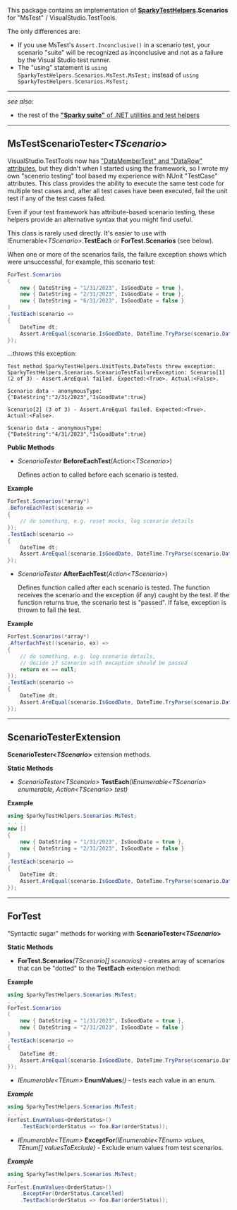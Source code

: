 This package contains an implementation of **[SparkyTestHelpers](https://www.nuget.org/packages/SparkyTestHelpers/).Scenarios** for "MsTest" / VisualStudio.TestTools.

The only differences are:
* If you use MsTest's `Assert.Inconclusive()` in a scenario test, your scenario "suite" will be recognized as inconclusive and not as a failure by the Visual Studio test runner.
* The "using" statement is `using SparkyTestHelpers.Scenarios.MsTest.MsTest;` instead of `using SparkyTestHelpers.Scenarios.MsTest;` 
---
_see also_:
* the rest of the [**"Sparky suite"** of .NET utilities and test helpers](https://www.nuget.org/profiles/BrianSchroer)
---
## MsTestScenarioTester<*TScenario*>
VisualStudio.TestTools now has ["DataMemberTest" and "DataRow" attributes](http://pmichaels.net/2016/07/23/using-mstest-datarow-as-a-substitute-for-nunit-testcase/),  but they didn't when I started using the framework, so I wrote my own "scenerio testing" tool based my experience with NUnit "TestCase" attributes. This class provides the ability to execute the same test code for multiple test cases and, after all test cases have been executed, fail the unit test if any of the test cases failed.

Even if your test framework has attribute-based scenario testing, these helpers provide an alternative syntax that you might find useful.

This class is rarely used directly. It's easier to use with IEnumerable<*TScenario*>.**TestEach** or **ForTest.Scenarios** (see below).

When one or more of the scenarios fails, the failure exception shows which were unsuccessful, for example, this scenario test:

```csharp
ForTest.Scenarios
(
    new { DateString = "1/31/2023", IsGoodDate = true },
    new { DateString = "2/31/2023", IsGoodDate = true },
    new { DateString = "6/31/2023", IsGoodDate = false }
)
.TestEach(scenario =>
{
    DateTime dt;
    Assert.AreEqual(scenario.IsGoodDate, DateTime.TryParse(scenario.DateString, out dt));
});
```

...throws this exception:

```
Test method SparkyTestHelpers.UnitTests.DateTests threw exception:
SparkyTestHelpers.Scenarios.ScenarioTestFailureException: Scenario[1] (2 of 3) - Assert.AreEqual failed. Expected:<True>. Actual:<False>.

Scenario data - anonymousType: {"DateString":"2/31/2023","IsGoodDate":true}

Scenario[2] (3 of 3) - Assert.AreEqual failed. Expected:<True>. Actual:<False>.

Scenario data - anonymousType: {"DateString":"4/31/2023","IsGoodDate":true}
```

**Public Methods**

* *ScenarioTester* **BeforeEachTest**(Action<*TScenario*>)
 
    Defines action to called before each scenario is tested.

**Example**
```csharp
ForTest.Scenarios(*array*)
.BeforeEachTest(scenario => 
{
    // do something, e.g. reset mocks, log scenario details
});
.TestEach(scenario =>
{
    DateTime dt;
    Assert.AreEqual(scenario.IsGoodDate, DateTime.TryParse(scenario.DateString, out dt));
});
```
* *ScenarioTester* **AfterEachTest**(*Action<*TScenario*>*)
 
    Defines function called after each scenario is tested. The function receives the scenario and the exception (if any) caught by the test. If the function returns true, the scenario test is "passed". If false, exception is thrown to fail the test.

**Example**
```csharp
ForTest.Scenarios(*array*)
.AfterEachTest((scenario, ex) => 
{
    // do something, e.g. log scenario details, 
    // decide if scenario with exception should be passed
    return ex == null;
});
.TestEach(scenario =>
{
    DateTime dt;
    Assert.AreEqual(scenario.IsGoodDate, DateTime.TryParse(scenario.DateString, out dt));
});
```
 ---

## ScenarioTesterExtension
**ScenarioTester<*TScenario*>** extension methods.

**Static Methods**

* _ScenarioTester<*TScenario*>_ **TestEach**_(IEnumerable<*TScenario*> enumerable, Action<*TScenario*> test)_

**Example**

```csharp
using SparkyTestHelpers.Scenarios.MsTest;
. . .
new []
{
    new { DateString = "1/31/2023", IsGoodDate = true },  
    new { DateString = "2/31/2023", IsGoodDate = false } 
}
.TestEach(scenario =>
{
    DateTime dt;
    Assert.AreEqual(scenario.IsGoodDate, DateTime.TryParse(scenario.DateString, out dt));  
});  
```
---

## ForTest
"Syntactic sugar" methods for working with **ScenarioTester<*TScenario*>**

**Static Methods**

* **ForTest.Scenarios**_(TScenario[] scenarios)_ - creates array of scenarios that can be "dotted" to the **TestEach** extension method:

**Example**

```csharp
using SparkyTestHelpers.Scenarios.MsTest;
. . .
ForTest.Scenarios
(
    new { DateString = "1/31/2023", IsGoodDate = true },  
    new { DateString = "2/31/2023", IsGoodDate = false }
)
.TestEach(scenario =>
{
    DateTime dt;
    Assert.AreEqual(scenario.IsGoodDate, DateTime.TryParse(scenario.DateString, out dt));  
});  
```

* _IEnumerable<*TEnum*>_ **EnumValues**_()_ - tests each value in an enum.

**_Example_**

```csharp
using SparkyTestHelpers.Scenarios.MsTest;
. . .
ForTest.EnumValues<OrderStatus>()
    .TestEach(orderStatus => foo.Bar(orderStatus));
```

* _IEnumerable<*TEnum*>_ **ExceptFor**_(IEnumerable<*TEnum*> values, TEnum[] valuesToExclude)_ - Exclude enum values from test scenarios.

**_Example_**

```csharp
using SparkyTestHelpers.Scenarios.MsTest;
. . .
ForTest.EnumValues<OrderStatus>()
    .ExceptFor(OrderStatus.Cancelled)
    .TestEach(orderStatus => foo.Bar(orderStatus));
```